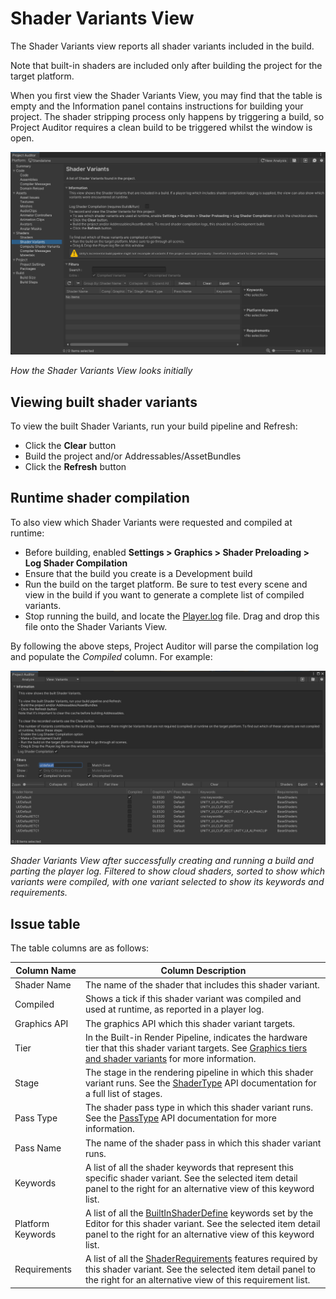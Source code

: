 <a name="ShaderVariants"></a>
# Shader Variants View
The Shader Variants view reports all shader variants included in the build.

Note that built-in shaders are included only after building the project for the target platform.

When you first view the Shader Variants View, you may find that the table is empty and the Information panel contains
instructions for building your project. The shader stripping process only happens by triggering a build, so Project
Auditor requires a clean build to be triggered whilst the window is open.

<img src="images/variants-intro.png">

*How the Shader Variants View looks initially*

## Viewing built shader variants
To view the built Shader Variants, run your build pipeline and Refresh:
* Click the **Clear** button
* Build the project and/or Addressables/AssetBundles
* Click the **Refresh** button

## Runtime shader compilation
To also view which Shader Variants were requested and compiled at runtime:
* Before building, enabled **Settings > Graphics > Shader Preloading > Log Shader Compilation**
* Ensure that the build you create is a Development build
* Run the build on the target platform. Be sure to test every scene and view in the build if you want to generate a complete list of compiled variants.
* Stop running the build, and locate the [Player.log](https://docs.unity3d.com/Manual/LogFiles.html) file. Drag and drop this file onto the Shader Variants View.

By following the above steps, Project Auditor will parse the compilation log and populate the *Compiled* column. For
example:

<img src="images/variants-shader-compilation.png">

*Shader Variants View after successfully creating and running a build and parting the player log. Filtered to show cloud
shaders, sorted to show which variants were compiled, with one variant selected to show its keywords and requirements.*

## Issue table

The table columns are as follows:

| Column Name       | Column Description                                                                                                                                                                                                                                                     | 
|-------------------|------------------------------------------------------------------------------------------------------------------------------------------------------------------------------------------------------------------------------------------------------------------------|
| Shader Name       | The name of the shader that includes this shader variant.                                                                                                                                                                                                   |
| Compiled          | Shows a tick if this shader variant was compiled and used at runtime, as reported in a player log.                                                                                                                                                                     |
| Graphics API      | The graphics API which this shader variant targets.                                                                                                                                                                                                                    |
| Tier              | In the Built-in Render Pipeline, indicates the hardware tier that this shader variant targets. See [Graphics tiers and shader variants](https://docs.unity3d.com/Manual/graphics-tiers.html#shader-variants) for more information.                                     |
| Stage             | The stage in the rendering pipeline in which this shader variant runs. See the [ShaderType](https://docs.unity3d.com/ScriptReference/Rendering.ShaderType.html) API documentation for a full list of stages.                                                           |
| Pass Type         | The shader pass type in which this shader variant runs. See the [PassType](https://docs.unity3d.com/ScriptReference/Rendering.PassType.html) API documentation for more information.                                                                                   |
| Pass Name         | The name of the shader pass in which this shader variant runs.                                                                                                                                                                                                         |
| Keywords          | A list of all the shader keywords that represent this specific shader variant. See the selected item detail panel to the right for an alternative view of this keyword list.                                                                                           |
| Platform Keywords | A list of all the [BuiltInShaderDefine](https://docs.unity3d.com/ScriptReference/Rendering.BuiltinShaderDefine.html) keywords set by the Editor for this shader variant. See the selected item detail panel to the right for an alternative view of this keyword list. |
| Requirements      | A list of all the [ShaderRequirements](https://docs.unity3d.com/ScriptReference/Rendering.ShaderRequirements.html) features required by this shader variant. See the selected item detail panel to the right for an alternative view of this requirement list.         |
